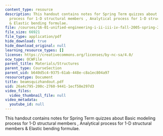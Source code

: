 ```yaml
---
content_type: resource
description: This handout contains notes for Spring Term quizzes about Basic modeling
  process for 1-D structural members , Analytical process for 1-D structural members
  & Elastic bending formulae.
file: /courses/16-01-unified-engineering-i-ii-iii-iv-fall-2005-spring-2006/26a4c795200c276094411ecf58e297d3_beamsquizhandout.pdf
file_size: 66921
file_type: application/pdf
hide_download: true
hide_download_original: null
learning_resource_types: []
license: https://creativecommons.org/licenses/by-nc-sa/4.0/
ocw_type: OCWFile
parent_title: Materials/Structures
parent_type: CourseSection
parent_uid: b640d5c4-9375-61ab-448e-c8a1ec804a97
resourcetype: Document
title: beamsquizhandout.pdf
uid: 26a4c795-200c-2760-9441-1ecf58e297d3
video_files:
  video_thumbnail_file: null
video_metadata:
  youtube_id: null
---
```

This handout contains notes for Spring Term quizzes about Basic modeling process for 1-D structural members , Analytical process for 1-D structural members & Elastic bending formulae.